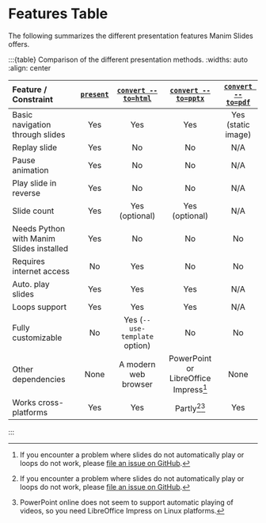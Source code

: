 # Features Table

The following summarizes the different presentation features Manim Slides offers.

:::{table} Comparison of the different presentation methods.
:widths: auto
:align: center

| Feature / Constraint | [`present`](reference/cli.md) | [`convert --to=html`](reference/cli.md) | [`convert --to=pptx`](reference/cli.md) | [`convert --to=pdf`](reference/cli.md)
| :--- | :---: | :---: | :---: | :---: |
| Basic navigation through slides | Yes | Yes | Yes | Yes (static image) |
| Replay slide | Yes | No | No | N/A |
| Pause animation | Yes | No | No | N/A |
| Play slide in reverse | Yes | No | No | N/A |
| Slide count | Yes | Yes (optional) | Yes (optional) | N/A |
| Needs Python with Manim Slides installed | Yes | No | No | No
| Requires internet access | No | Yes | No | No |
| Auto. play slides | Yes | Yes | Yes | N/A |
| Loops support | Yes | Yes | Yes | N/A |
| Fully customizable | No | Yes (`--use-template` option) | No | No |
| Other dependencies | None | A modern web browser | PowerPoint or LibreOffice Impress[^1] | None |
| Works cross-platforms | Yes | Yes | Partly[^1][^2] | Yes |
:::

[^1]: If you encounter a problem where slides do not automatically play or loops do not work,
  please
  [file an issue on GitHub](https://github.com/jeertmans/manim-slides/issues/new/choose).
[^2]: PowerPoint online does not seem to support automatic playing of videos,
  so you need LibreOffice Impress on Linux platforms.
